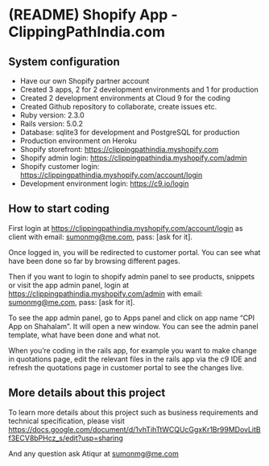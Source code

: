 # (README) Shopify App - ClippingPathIndia.com

## System configuration
- Have our own Shopify partner account
- Created 3 apps, 2 for 2 development environments and 1 for production
- Created 2 development environments at Cloud 9 for the coding
- Created Github repository to collaborate, create issues etc.
- Ruby version: 2.3.0
- Rails version: 5.0.2
- Database: sqlite3 for development and PostgreSQL for production
- Production environment on Heroku
- Shopify storefront: https://clippingpathindia.myshopify.com
- Shopify admin login: https://clippingpathindia.myshopify.com/admin
- Shopify customer login: https://clippingpathindia.myshopify.com/account/login
- Development environment login: https://c9.io/login

## How to start coding
First login at https://clippingpathindia.myshopify.com/account/login as client with email: sumonmg@me.com, pass: [ask for it].

Once logged in, you will be redirected to customer portal. You can see what have been done so far by browsing different pages.

Then if you want to login to shopify admin panel to see products, snippets or visit the app admin panel, login at https://clippingpathindia.myshopify.com/admin with email: sumonmg@me.com, pass: [ask for it].

To see the app admin panel, go to Apps panel and click on app name “CPI App on Shahalam”. It will open a new window. You can see the admin panel template, what have been done and what not.

When you’re coding in the rails app, for example you want to make change in quotations page, edit the relevant files in the rails app via the c9 IDE and refresh the quotations page in customer portal to see the changes live.

## More details about this project
To learn more details about this project such as business requirements and technical specification, please visit https://docs.google.com/document/d/1vhTihTtWCQUcGgxKr1Br99MDovLitBf3ECV8bPHcz_s/edit?usp=sharing

And any question ask Atiqur at sumonmg@me.com
